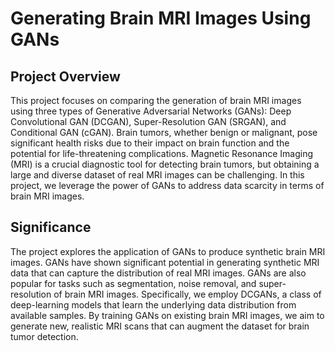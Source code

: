 # Generating Brain MRI Images Using GANs

## Project Overview
This project focuses on comparing the generation of brain MRI images using three types of Generative Adversarial Networks (GANs): Deep Convolutional GAN (DCGAN), Super-Resolution GAN (SRGAN), and Conditional GAN (cGAN). Brain tumors, whether benign or malignant, pose significant health risks due to their impact on brain function and the potential for life-threatening complications. Magnetic Resonance Imaging (MRI) is a crucial diagnostic tool for detecting brain tumors, but obtaining a large and diverse dataset of real MRI images can be challenging. In this project, we leverage the power of GANs to address data scarcity in terms of brain MRI images.

## Significance
The project explores the application of GANs to produce synthetic brain MRI images. GANs have shown significant potential in generating synthetic MRI data that can capture the distribution of real MRI images. GANs are also popular for tasks such as segmentation, noise removal, and super-resolution of brain MRI images. Specifically, we employ DCGANs, a class of deep-learning models that learn the underlying data distribution from available samples. By training GANs on existing brain MRI images, we aim to generate new, realistic MRI scans that can augment the dataset for brain tumor detection.

